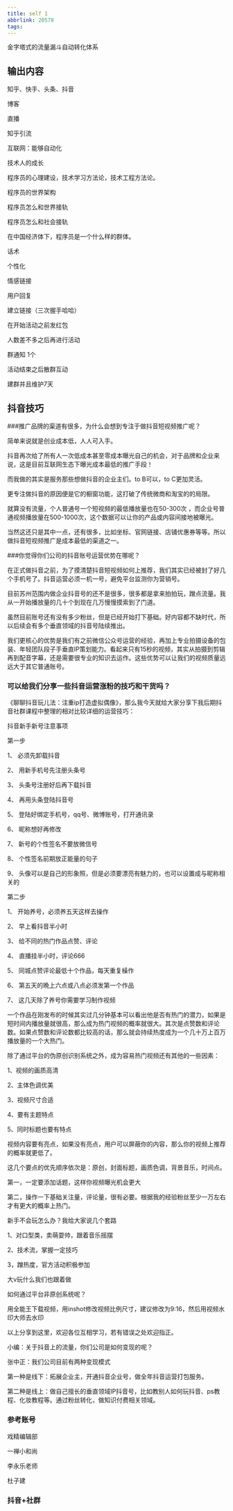 ```yaml
---
title: self 1
abbrlink: 20578
tags:
---
```


金字塔式的流量漏斗自动转化体系


## 输出内容

知乎、快手、头条、抖音

博客

直播

知乎引流

互联网：能够自动化


技术人的成长

程序员的心理建设，技术学习方法论，技术工程方法论。

程序员的世界架构

程序员怎么和世界接轨

程序员怎么和社会接轨

在中国经济体下，程序员是一个什么样的群体。


话术

个性化

情感链接

用户回复

建立链接（三次握手哈哈）

在开始活动之前发红包

人数差不多之后再进行活动

群通知 1个

活动结束之后散群互动

建群并且维护7天


## 抖音技巧
###推广品牌的渠道有很多，为什么会想到专注于做抖音短视频推广呢？


简单来说就是创业成本低，人人可入手。

抖音再次给了所有人一次低成本甚至零成本曝光自己的机会，对于品牌和企业来说，这是目前互联网生态下曝光成本最低的推广手段！

而我做的其实是服务那些想做抖音的企业主们。to B可以，to C更加灵活。

更专注做抖音的原因便是它的橱窗功能，这打破了传统微商和淘宝的的局限。

就算没有流量，个人普通号一个短视频的最低播放量也在50-300次 ，而企业号普通视频播放量在500-1000次，这个数据可以让你的产品或内容间接地被曝光。

当然这还只是其中一点，还有很多，比如坐标、官网链接、店铺优惠券等等。所以做抖音短视频推广是成本最低的渠道之一。

###你觉得你们公司的抖音账号运营优势在哪呢？

在正式做抖音之前，为了摸清楚抖音短视频如何上推荐，我们其实已经被封了好几个手机号了。抖音运营必须一机一号，避免平台监测你为营销号。

目前苏州范围内做企业抖音号的还不是很多，很多都是拿来拍拍玩，蹭点流量。我从一开始播放量的几十个到现在几万慢慢摸索到了门道。

虽然目前账号还有没有多少粉丝，但是已经开始打下基础。好内容都不缺时代，所以后续会有多个垂直领域的抖音号陆续推出。

我们更核心的优势是我们有之前微信公众号运营的经验，再加上专业拍摄设备的包装、年轻团队段子手垂直IP策划能力。看起来只有15秒的视频，其实从拍摄到剪辑再到配音字幕，还是需要很专业的知识去运作。这些优势可以让我们的视频质量远远大于其它普通账号。

### 可以给我们分享一些抖音运营涨粉的技巧和干货吗？

《聊聊抖音玩儿法：注重ip打造虚拟偶像》，那么我今天就给大家分享下我后期抖音社群课程中整理的相对比较详细的运营技巧：

抖音新手新号注意事项

第一步

1、 必须先卸载抖音

2、 用新手机号先注册头条号

3、 头条号注册好后再下载抖音

4、 再用头条登陆抖音号

5、 登陆好绑定手机号，qq号、微博账号，打开通讯录

6、 昵称想好再修改

7、 新号的个性签名不要放微信号

8、 个性签名前期放正能量的句子

9、 头像可以是自己的形象照，但是必须要漂亮有魅力的，也可以设置成与昵称相关的

第二步

1、 开始养号，必须养五天这样去操作

2、 早上看抖音半小时

3、 给不同的热门作品点赞、评论

4、 直播挂半小时，评论666

5、 同城点赞评论最低十个作品，每天重复橾作

6、 第五天的晩上六点或八点必须发第一个作品

7、 这几天除了养号你需要学习制作视频

一个作品在刚发布的时候其实过几分钟基本可以看出他是否有热门的潜力，如果是短时间内播放量就很高，那么成为热门视频的概率就很大。其次是点赞数和评论数。如果点赞数和评论数都比较高的话，那么就会持续热度成为一个几十万上百万播放量的一个大热门。

除了通过平台的伪原创识别系统之外，成为容易热门视频还有其他的一些因素：

1、视频的画质高清

2、主体色调优美

3、视频尺寸合适

4、要有主题特点

5、同时标题也要有特点

视频内容要有亮点，如果没有亮点，用户可以屏蔽你的内容，那么你的视频上推荐的概率就更低了。

这几个要点的优先顺序依次是：原创，封面标题，画质色调，背景音乐，时间点。

第一，一定要添加话题，这样你视频曝光机会更大

第二，操作一下基础关注量，评论量，很有必要。根据我的经验粉丝至少一万左右才有更大的概率上热门。

新手不会玩怎么办？我给大家说几个套路

1、对口型类，卖萌耍帅，跟着音乐摇摆

2、技术流，掌握一定技巧

3，蹭热度，官方活动积极参加

大v玩什么我们也跟着做

如何通过平台非原创系统呢？

用全能王下载视频，用inshot修改视频比例尺寸，建议修改为9:16，然后用视频水印大师去水印

以上分享到这里，欢迎各位互相学习，若有错误之处欢迎指正。

小编：关于抖音上的流量，你们公司是如何变现的呢？

张中正：我们公司目前有两种变现模式

第一种是线下：拓展企业主，开通抖音企业号，做全年抖音运营打包服务。

第二种是线上：做自己擅长的垂直领域IP抖音号，比如教别人如何玩抖音、ps教程、化妆教程等。通过粉丝转化，做知识付费相关领域。

### 参考账号

戏精编辑部

一禅小和尚

李永乐老师

杜子建 

### 抖音+社群